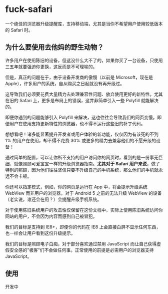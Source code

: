 # fuck-safari

一个绝佳的浏览器升级提醒库，支持移动端，尤其是当你不希望用户使用较低版本的 Safari 时。

## 为什么要使用去他妈的野生动物？

许多用户在使用陈旧的设备，但这没什么大不了的，如果你买了一台设备，只使用三五年就要强迫你更换，这反而是不可理喻的。

但是，真正的问题在于，由于设备开发商的傲慢（以前是 Microsoft，现在是 Apple），许多用户的系统，自从购买之日起就没有再升级过。

这导致我们必须要花费大量精力去处理兼容性问题、放弃使用更好的新特性。尤其在旧的 Safari 上，更多是布局上的错误，这并非简单引入一些 Polyfill 就能解决的。

即便你遇到的问题能够引入 Polyfill 来解决，这也往往会导致我们的网页变慢。即便用户在使用支持更新特性的浏览器，也不得不运行这些旧的补丁代码。

想想看吧！诸多能显著提升开发者或用户体验的新功能，仅仅因为有该死的不到 1% 的用户在使用，却不得不花费 30% 或更多的精力去兼容他们的不愿升级的设备！

通过简单的配置，可以让你所不支持的用户访问你的网页时，看到的是一份事无巨细、就像照顾可爱宝宝一样的升级浏览器指南。**尤其对于 Safari 用户来说**，做了特别的照顾，因为他们往往坚信只要不升级自己的手机系统，那么他们的手机就永远不会卡顿。

你还可以指定模式，例如，你的网页是运行在 App 中，将会提示升级系统 WebView 而非用户的浏览器。对于 Android 5 之前的无法升级 WebView 的设备（老实说，谁还会在用？）会提醒升级手机系统。

对于使用陈旧系统用户的攻击性仅保留在这份文档中，实际上使用陈旧系统访问你网站的用户，不会因为内容而感到自己被冒犯。

我们的目标是支持到 IE8+，即便你的代码在 IE8 上会直接白屏不显示任何东西，也一样会让用户看到这份升级提示。

我们的目标是照顾电子白痴，对于部分喜欢通过禁用 JavaScript 而让自己获得虚假安全感的"极客"们不会做任何事。正常使用的前提是必需用户的浏览器支持 JavaScript。

## 使用

开发中
